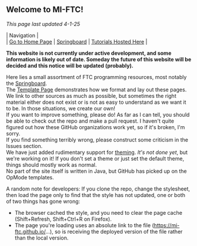## Welcome to MI-FTC!  
*This page last updated 4-1-25*  

|                                  Navigation                                 |  
| [Go to Home Page](http://mi-ftc.github.io/index.html) | [Springboard](http://mi-ftc.github.io/springboard/index.html) |  [Tutorials Hosted Here](http://mi-ftc.github.io/tutorial/index.html)  |
  
  
  __This website is not currently under active development, and some information is likely out of date. Someday the future of this website will be decided and this notice will be updated (probably).__  
  
Here lies a small assortment of FTC programming resources, most notably the [Springboard](http://mi-ftc.github.io/springboard/index.html).  
The [Template Page](http://mi-ftc.github.io/internal/template/temp-page.html) demonstrates how we format and lay out these pages.  
We link to other sources as much as possible, but sometimes the right material either does not exist or is not as easy to understand as we want it to be. In those situations, we create our own!  
If you want to improve something, please do! As far as I can tell, you should be able to check out the repo and make a pull request. I haven't quite figured out how these GitHub organizations work yet, so if it's broken, I'm sorry.  
If you find something terribly wrong, please construct some criticism in the Issues section.  
We have just added rudimentary support for [theming](http://mi-ftc.github.io/thememan.html). *It's not done yet*, but we're working on it! If you don't set a theme or just set the default theme, things should mostly work as normal.  
No part of the site itself is written in Java, but GitHub has picked up on the OpMode templates.  
  
A random note for developers: If you clone the repo, change the stylesheet, then load the page only to find that the style has not updated, one or both of two things has gone wrong:
- The browser cached the style, and you need to clear the page cache (Shift+Refresh, Shift+Ctrl+R on Firefox).
- The page you're loading uses an absolute link to the file (https://mi-ftc.github.io/...), so is receiving the deployed version of the file rather than the local version.
